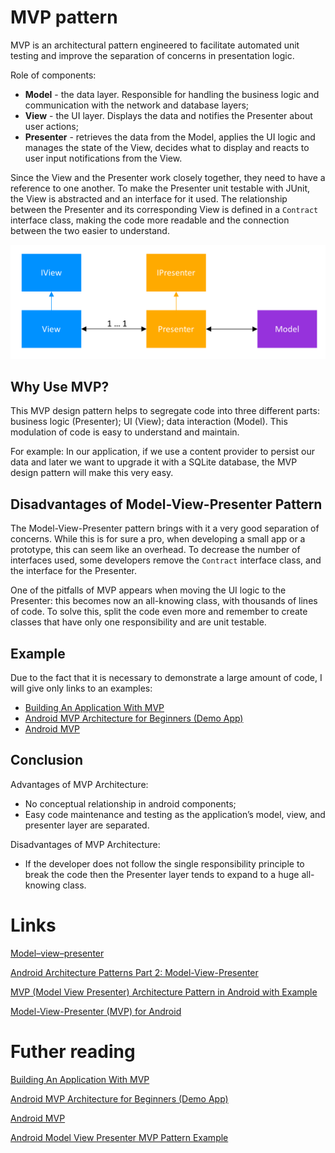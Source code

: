 # MVP pattern
MVP is an architectural pattern engineered to facilitate automated unit testing and improve the separation of concerns in presentation logic.

Role of components: 
- **Model** - the data layer. Responsible for handling the business logic and communication with the network and database layers;
- **View** - the UI layer. Displays the data and notifies the Presenter about user actions;
- **Presenter** - retrieves the data from the Model, applies the UI logic and manages the state of the View, decides what to display and reacts to user input notifications from the View.

Since the View and the Presenter work closely together, they need to have a reference to one another. To make the Presenter unit testable with JUnit, the View is abstracted and an interface for it used. The relationship between the Presenter and its corresponding View is defined in a `Contract` interface class, making the code more readable and the connection between the two easier to understand.

![](./res/mvp_android.png "MVP")

## Why Use MVP?
This MVP design pattern helps to segregate code into three different parts: business logic (Presenter); UI (View); data interaction (Model). This modulation of code is easy to understand and maintain.

For example: In our application, if we use a content provider to persist our data and later we want to upgrade it with a SQLite database, the MVP design pattern will make this very easy.

## Disadvantages of Model-View-Presenter Pattern
The Model-View-Presenter pattern brings with it a very good separation of concerns. While this is for sure a pro, when developing a small app or a prototype, this can seem like an overhead. To decrease the number of interfaces used, some developers remove the `Contract` interface class, and the interface for the Presenter.

One of the pitfalls of MVP appears when moving the UI logic to the Presenter: this becomes now an all-knowing class, with thousands of lines of code. To solve this, split the code even more and remember to create classes that have only one responsibility and are unit testable.

## Example
Due to the fact that it is necessary to demonstrate a large amount of code, I will give only links to an examples:
- [Building An Application With MVP](https://androidessence.com/building-an-app-with-mvp)
- [Android MVP Architecture for Beginners (Demo App)](https://androidwave.com/android-mvp-architecture-for-beginners-demo-app/)
- [Android MVP](https://www.journaldev.com/14886/android-mvp)

## Conclusion
 Advantages of MVP Architecture:
 - No conceptual relationship in android components;
 - Easy code maintenance and testing as the application’s model, view, and presenter layer are separated.

Disadvantages of MVP Architecture:
- If the developer does not follow the single responsibility principle to break the code then the Presenter layer tends to expand to a huge all-knowing class.

# Links
[Model–view–presenter](https://en.wikipedia.org/wiki/Model%E2%80%93view%E2%80%93presenter)

[Android Architecture Patterns Part 2:
Model-View-Presenter](https://medium.com/upday-devs/android-architecture-patterns-part-2-model-view-presenter-8a6faaae14a5)

[MVP (Model View Presenter) Architecture Pattern in Android with Example](https://www.geeksforgeeks.org/mvp-model-view-presenter-architecture-pattern-in-android-with-example/)

[Model-View-Presenter (MVP) for Android](https://dzone.com/articles/model-view-presenter-for-andriod)

# Futher reading
[Building An Application With MVP](https://androidessence.com/building-an-app-with-mvp)

[Android MVP Architecture for Beginners (Demo App)](https://androidwave.com/android-mvp-architecture-for-beginners-demo-app/)

[Android MVP](https://www.journaldev.com/14886/android-mvp)

[Android Model View Presenter MVP Pattern Example](https://www.zoftino.com/android-model-view-presenter-mvp-pattern-example)
